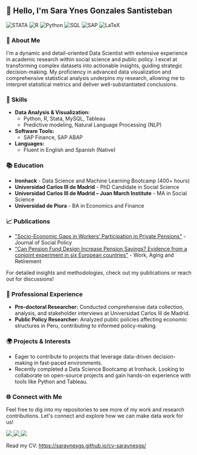 ## 👋 Hello, I'm Sara Ynes Gonzales Santisteban

![STATA](https://img.shields.io/badge/STATA-darkblue?style=flat&logo=STATA&logoColor=white)
![R](https://img.shields.io/badge/R%20studio-darkblue?style=flat&logo=R&logoColor=white)
![Python](https://img.shields.io/badge/Python-darkblue?style=flat&logo=Python&logoColor=white)
![SQL](https://img.shields.io/badge/SQL-darkblue?style=flat&logo=MySQL&logoColor=white)
![SAP](https://img.shields.io/badge/Finance-darkblue?style=flat&logo=SAP&logoColor=white)
![LaTeX](https://img.shields.io/badge/LATEX-darkblue?style=flat&logo=LaTex&logoColor=white)

### 🌟 About Me

I'm a dynamic and detail-oriented Data Scientist with extensive experience in academic research within social science and public policy. I excel at transforming complex datasets into actionable insights, guiding strategic decision-making. My proficiency in advanced data visualization and comprehensive statistical analysis underpins my research, allowing me to interpret statistical metrics and deliver well-substantiated conclusions.

### 🔧 Skills

- **Data Analysis & Visualization:** 
  - Python, R, Stata, MySQL, Tableau
  - Predictive modeling, Natural Language Processing (NLP)
- **Software Tools:** 
  - SAP Finance, SAP ABAP
- **Languages:** 
  - Fluent in English and Spanish (Native)

### 📚 Education

- **Ironhack** - Data Science and Machine Learning Bootcamp (400+ hours)  
- **Universidad Carlos III de Madrid** - PhD Candidate in Social Science  
- **Universidad Carlos III de Madrid – Juan March Institute** - MA in Social Science  
- **Universidad de Piura** - BA in Economics and Finance  

### 📈 Publications

- ["Socio-Economic Gaps in Workers’ Participation in Private Pensions"](https://www.cambridge.org/core/journals/journal-of-social-policy/article/socioeconomic-gaps-in-workers-participation-in-private-pension-programmes-in-ten-european-countries/4870BECDBC2EC297FF56DC7EADC8C379) - Journal of Social Policy
- ["Can Pension Fund Design Increase Pension Savings? Evidence from a conjoint experiment in six European countries"](https://academic.oup.com/workar/advance-article-abstract/doi/10.1093/workar/waae021/7929989?login=false) - Work, Aging and Retirement

For detailed insights and methodologies, check out my publications or reach out for discussions!

### 💼 Professional Experience

- **Pre-doctoral Researcher:** Conducted comprehensive data collection, analysis, and stakeholder interviews at Universidad Carlos III de Madrid.
- **Public Policy Researcher:** Analyzed public policies affecting economic structures in Peru, contributing to informed policy-making.

### 🌍 Projects & Interests

- Eager to contribute to projects that leverage data-driven decision-making in fast-paced environments.
- Recently completed a Data Science Bootcamp at Ironhack. Looking to collaborate on open-source projects and gain hands-on experience with tools like Python and Tableau.

### 🌐 Connect with Me

Feel free to dig into my repositories to see more of my work and research contributions. Let's connect and explore how we can make data work for us!

<p align="left">
    <a href="www.linkedin.com/in/sara-ynes-gonzales-santisteban/">
        <img src="https://img.shields.io/badge/Linkedin-blue?logo=linkedin&logoColor=white&link=www.linkedin.com%2Fin%2Fsara-ynes-gonzales-santisteban-901a37226/">
    </a>  
    <a href="https://x.com/saraynes_gs">
        <img src="https://img.shields.io/badge/Twitter-black?logo=x&logoColor=white&link=https%3A%2F%2Fx.com%2Fsaraynes_gs">
    </a>
    <a href="https://orcid.org/0000-0002-5580-2153">
        <img src="https://img.shields.io/badge/ORCID-green?logo=ORCID&logoColor=white&link=https%3A%2F%2Forcid.org%2F0000-0002-5580-2153">
    </a>
</p>

Read my CV: https://saraynesgs.github.io/cv-saraynesgs/

<!--
**SaraynesGS/SaraynesGS** is a ✨ _special_ ✨ repository because its `README.md` (this file) appears on your GitHub profile.

Here are some ideas to get you started:

- 🔭 I’m currently working on ...
- 🌱 I’m currently learning ...
- 👯 I’m looking to collaborate on ...
- 🤔 I’m looking for help with ...
- 💬 Ask me about ...
- 📫 How to reach me: ...
- 😄 Pronouns: ...
- ⚡ Fun fact: ...


-->


